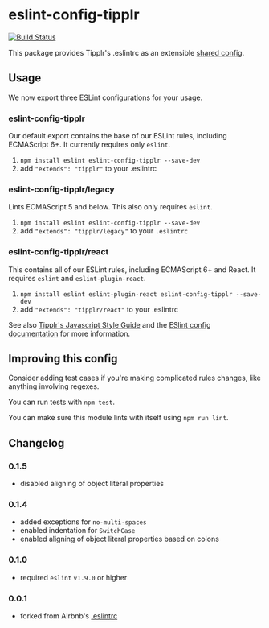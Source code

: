 # eslint-config-tipplr

[![Build Status](https://travis-ci.org/tipplrio/eslint-config-tipplr.svg?branch=master)](https://travis-ci.org/tipplrio/eslint-config-tipplr)

This package provides Tipplr's .eslintrc as an extensible [shared config](http://eslint.org/docs/developer-guide/shareable-configs).

## Usage

We now export three ESLint configurations for your usage.

### eslint-config-tipplr

Our default export contains the base of our ESLint rules, including ECMAScript 6+. It currently requires only `eslint`.

1. `npm install eslint eslint-config-tipplr --save-dev`
2. add `"extends": "tipplr"` to your .eslintrc

### eslint-config-tipplr/legacy

Lints ECMAScript 5 and below. This also only requires `eslint`.

1. `npm install eslint eslint-config-tipplr --save-dev`
2. add `"extends": "tipplr/legacy"` to your `.eslintrc`

### eslint-config-tipplr/react

This contains all of our ESLint rules, including ECMAScript 6+ and React. It requires `eslint` and `eslint-plugin-react`.

1. `npm install eslint eslint-plugin-react eslint-config-tipplr --save-dev`
2. add `"extends": "tipplr/react"` to your .eslintrc

See also [Tipplr's Javascript Style Guide](https://github.com/jgkim/styleguides) and
the [ESlint config documentation](http://eslint.org/docs/user-guide/configuring)
for more information.

## Improving this config

Consider adding test cases if you're making complicated rules changes, like anything involving regexes.

You can run tests with `npm test`.

You can make sure this module lints with itself using `npm run lint`.

## Changelog

### 0.1.5
* disabled aligning of object literal properties

### 0.1.4
* added exceptions for `no-multi-spaces`
* enabled indentation for `SwitchCase`
* enabled aligning of object literal properties based on colons

### 0.1.0
* required `eslint` `v1.9.0` or higher

### 0.0.1
* forked from Airbnb's [.eslintrc](https://github.com/airbnb/javascript/tree/master/packages/eslint-config-airbnb)
